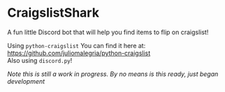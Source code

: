 # CraigslistShark
A fun little Discord bot that will help you find items to flip on craigslist!

Using `python-craigslist`
You can find it here at: https://github.com/juliomalegria/python-craigslist  
Also using `discord.py`!

*Note this is still a work in progress. By no means is this ready, just began development*

